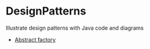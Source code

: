 # DesignPatterns
Illustrate design patterns with Java code and diagrams
* [Abstract factory](src/main/java/org/example/abstractFactory/abstractFactory.md)